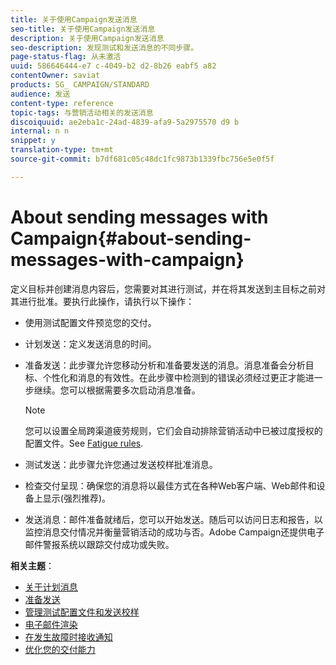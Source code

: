 ```yaml
---
title: 关于使用Campaign发送消息
seo-title: 关于使用Campaign发送消息
description: 关于使用Campaign发送消息
seo-description: 发现测试和发送消息的不同步骤。
page-status-flag: 从未激活
uuid: 586646444-e7 c-4049-b2 d2-8b26 eabf5 a82
contentOwner: saviat
products: SG_ CAMPAIGN/STANDARD
audience: 发送
content-type: reference
topic-tags: 与营销活动相关的发送消息
discoiquuid: ae2eba1c-24ad-4839-afa9-5a2975570 d9 b
internal: n n
snippet: y
translation-type: tm+mt
source-git-commit: b7df681c05c48dc1fc9873b1339fbc756e5e0f5f

---
```



# About sending messages with Campaign{#about-sending-messages-with-campaign}

定义目标并创建消息内容后，您需要对其进行测试，并在将其发送到主目标之前对其进行批准。要执行此操作，请执行以下操作：

* 使用测试配置文件预览您的交付。
* 计划发送：定义发送消息的时间。
* 准备发送：此步骤允许您移动分析和准备要发送的消息。消息准备会分析目标、个性化和消息的有效性。在此步骤中检测到的错误必须经过更正才能进一步继续。您可以根据需要多次启动消息准备。

   >[!NOTE]
   >
   >您可以设置全局跨渠道疲劳规则，它们会自动排除营销活动中已被过度授权的配置文件。See [Fatigue rules](../../administration/using/fatigue-rules.md).

* 测试发送：此步骤允许您通过发送校样批准消息。
* 检查交付呈现：确保您的消息将以最佳方式在各种Web客户端、Web邮件和设备上显示(强烈推荐)。
* 发送消息：邮件准备就绪后，您可以开始发送。随后可以访问日志和报告，以监控消息交付情况并衡量营销活动的成功与否。Adobe Campaign还提供电子邮件警报系统以跟踪交付成功或失败。

**相关主题**：

* [关于计划消息](../../sending/using/about-scheduling-messages.md)
* [准备发送](../../sending/using/preparing-the-send.md)
* [管理测试配置文件和发送校样](../../sending/using/managing-test-profiles-and-sending-proofs.md)
* [电子邮件渲染](../../sending/using/email-rendering.md)
* [在发生故障时接收通知](../../sending/using/receiving-alerts-when-failures-happen.md)
* [优化您的交付能力](https://docs.campaign.adobe.com/doc/standard/getting_started/en/ACS_Deliverability.html)

